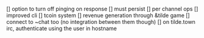 [] option to turn off pinging on response
[] must persist
[] per channel ops
[] improved cli
[] tcoin system
[] revenue generation through &tilde game
[] connect to ~chat too (no integration between them though)
[] on tilde.town irc, authenticate using the user in hostname
